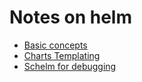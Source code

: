 # Notes on helm
- [Basic concepts](./concepts.md)
- [Charts Templating](./charts-templating.md)
- [Schelm for debugging](https://github.com/databus23/schelm)